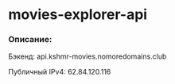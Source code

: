 # movies-explorer-api

### Описание:

Бэкенд:
api.kshmr-movies.nomoredomains.club

Публичный IPv4:
62.84.120.116
